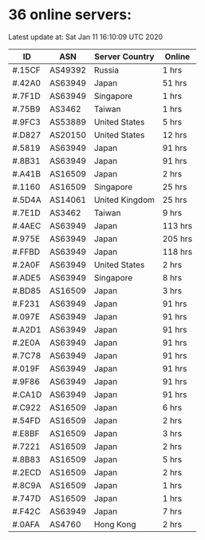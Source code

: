 # 36 online servers:

Latest update at: Sat Jan 11 16:10:09 UTC 2020

| ID | ASN | Server Country | Online |
| -- | --- | -------------- | ------ |
| #.15CF | AS49392 | Russia | 1 hrs |
| #.42A0 | AS63949 | Japan | 51 hrs |
| #.7F1D | AS63949 | Singapore | 1 hrs |
| #.75B9 | AS3462 | Taiwan | 1 hrs |
| #.9FC3 | AS53889 | United States | 5 hrs |
| #.D827 | AS20150 | United States | 12 hrs |
| #.5819 | AS63949 | Japan | 91 hrs |
| #.8B31 | AS63949 | Japan | 91 hrs |
| #.A41B | AS16509 | Japan | 2 hrs |
| #.1160 | AS16509 | Singapore | 25 hrs |
| #.5D4A | AS14061 | United Kingdom | 25 hrs |
| #.7E1D | AS3462 | Taiwan | 9 hrs |
| #.4AEC | AS63949 | Japan | 113 hrs |
| #.975E | AS63949 | Japan | 205 hrs |
| #.FFBD | AS63949 | Japan | 118 hrs |
| #.2A0F | AS63949 | United States | 2 hrs |
| #.ADE5 | AS63949 | Singapore | 8 hrs |
| #.BD85 | AS16509 | Japan | 3 hrs |
| #.F231 | AS63949 | Japan | 91 hrs |
| #.097E | AS63949 | Japan | 91 hrs |
| #.A2D1 | AS63949 | Japan | 91 hrs |
| #.2E0A | AS63949 | Japan | 91 hrs |
| #.7C78 | AS63949 | Japan | 91 hrs |
| #.019F | AS63949 | Japan | 91 hrs |
| #.9F86 | AS63949 | Japan | 91 hrs |
| #.CA1D | AS63949 | Japan | 91 hrs |
| #.C922 | AS16509 | Japan | 6 hrs |
| #.54FD | AS16509 | Japan | 2 hrs |
| #.E8BF | AS16509 | Japan | 3 hrs |
| #.7221 | AS16509 | Japan | 2 hrs |
| #.8B83 | AS16509 | Japan | 5 hrs |
| #.2ECD | AS16509 | Japan | 2 hrs |
| #.8C9A | AS16509 | Japan | 1 hrs |
| #.747D | AS16509 | Japan | 1 hrs |
| #.F42C | AS63949 | Japan | 7 hrs |
| #.0AFA | AS4760 | Hong Kong | 2 hrs |

